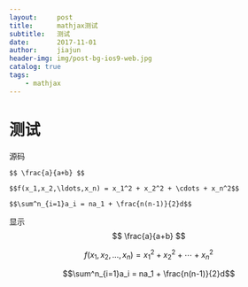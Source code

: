 ```yaml
---
layout:     post
title:      mathjax测试
subtitle:   测试
date:       2017-11-01
author:     jiajun
header-img: img/post-bg-ios9-web.jpg
catalog: true
tags:
    - mathjax
---
```

# 测试

源码

```
$$ \frac{a}{a+b} $$

$$f(x_1,x_2,\ldots,x_n) = x_1^2 + x_2^2 + \cdots + x_n^2$$

$$\sum^n_{i=1}a_i = na_1 + \frac{n(n-1)}{2}d$$
```

显示
$$ \frac{a}{a+b} $$

$$f(x_1,x_2,\ldots,x_n) = x_1^2 + x_2^2 + \cdots + x_n^2$$

$$\sum^n_{i=1}a_i = na_1 + \frac{n(n-1)}{2}d$$
